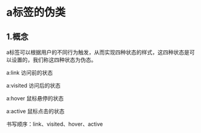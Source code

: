 # a标签的伪类

## 1.概念

a标签可以根据用户的不同行为触发，从而实现四种状态的样式，这四种状态是可以设置的，我们称这四种状态为伪态。

a:link				访问前的状态

a:visited			访问后的状态

a:hover			鼠标悬停的状态

a:active			鼠标点击的状态

书写顺序：link、visited、hover、active